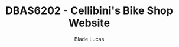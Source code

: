 ---
title: DBAS6202 - Cellibini's Bike Shop Website
author: Blade Lucas
semester: 5
tags: projects
image: /assets/projects/...
imageAlt: Cellibini's Bikes
description: insert description here
---